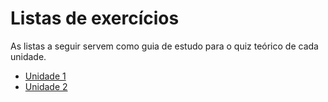 # Listas de exercícios

As listas a seguir servem como guia de estudo para o quiz teórico de cada unidade.

- [Unidade 1](lista01.md)
- [Unidade 2](lista02.md)
